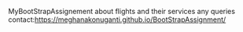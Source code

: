 MyBootStrapAssignement about flights and their services 
any queries contact:https://meghanakonuganti.github.io/BootStrapAssignment/
